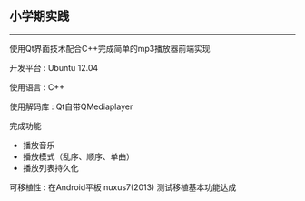## 小学期实践
___

使用Qt界面技术配合C++完成简单的mp3播放器前端实现

开发平台
:  Ubuntu 12.04

使用语言
: C++

使用解码库
: Qt自带QMediaplayer

完成功能    

+ 播放音乐
+ 播放模式（乱序、顺序、单曲）
+ 播放列表持久化

可移植性
: 在Android平板 nuxus7(2013) 测试移植基本功能达成


